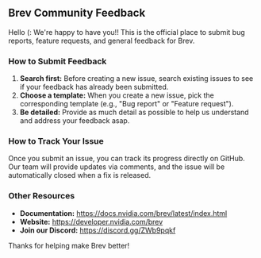 ## Brev Community Feedback

Hello (: We're happy to have you!! This is the official place to submit bug reports, feature requests, and general feedback for Brev.

### How to Submit Feedback

1.  **Search first:** Before creating a new issue, search existing issues to see if your feedback has already been submitted.
2.  **Choose a template:** When you create a new issue, pick the corresponding template (e.g., "Bug report" or "Feature request").
3.  **Be detailed:** Provide as much detail as possible to help us understand and address your feedback asap.

### How to Track Your Issue

Once you submit an issue, you can track its progress directly on GitHub. Our team will provide updates via comments, and the issue will be automatically closed when a fix is released.

### Other Resources

* **Documentation:** https://docs.nvidia.com/brev/latest/index.html
* **Website:** https://developer.nvidia.com/brev
* **Join our Discord:** https://discord.gg/ZWb9pqkf

Thanks for helping make Brev better!
